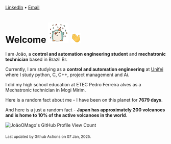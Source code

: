 [LinkedIn](https://www.linkedin.com/in/joão-pedro-gozzoli-b95641301/) &bull;
[Email](joaopedrogozzoli@gmail.com)

# Welcome <img src="happy.gif" height="64px" /> <img src="wave.gif" height="32px" />

I am João, a  **control and automation engineering student** and **mechatronic technician** based in Brazil Br.

Currently, I am studying as a **control and automation engineering** at [Unifei](https://unifei.edu.br) where I study python, C, C++, project management and Ai.

I did my high school education at ETEC Pedro Ferreira alves as a Mechatronic technician in Mogi Mirim.

Here is a random fact about me - I have been on this planet for **7679 days**.

And here is a just a random fact -  **Japan has approximately 200 volcanoes and is home to 10% of the active volcanoes in the world**.

![JoãoOMago's GitHub Profile View Count](https://komarev.com/ghpvc/?username=JoaoOMago)

<sub>Last updated by Github Actions on 07 Jan, 2025.</sub>
